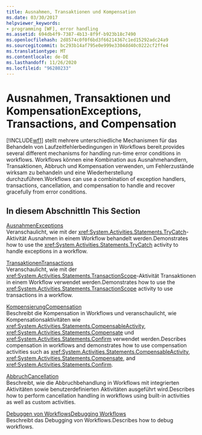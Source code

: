 ```yaml
---
title: Ausnahmen, Transaktionen und Kompensation
ms.date: 03/30/2017
helpviewer_keywords:
- programming [WF], error handling
ms.assetid: 694db4f9-7387-4b13-8f9f-b923b18c7490
ms.openlocfilehash: 2d8574c0f0f6bd3f66214367c1ed15292adc24a9
ms.sourcegitcommit: bc293b14af795e0e999e3304dd40c0222cf2ffe4
ms.translationtype: MT
ms.contentlocale: de-DE
ms.lasthandoff: 11/26/2020
ms.locfileid: "96280233"
---
```

# <a name="exceptions-transactions-and-compensation"></a><span data-ttu-id="5f483-102">Ausnahmen, Transaktionen und Kompensation</span><span class="sxs-lookup"><span data-stu-id="5f483-102">Exceptions, Transactions, and Compensation</span></span>

[!INCLUDE[wf1](../../../includes/wf1-md.md)] <span data-ttu-id="5f483-103">stellt mehrere unterschiedliche Mechanismen für das Behandeln von Laufzeitfehlerbedingungen in Workflows bereit.</span><span class="sxs-lookup"><span data-stu-id="5f483-103">provides several different mechanisms for handling run-time error conditions in workflows.</span></span> <span data-ttu-id="5f483-104">Workflows können eine Kombination aus Ausnahmehandlern, Transaktionen, Abbruch und Kompensation verwenden, um Fehlerzustände wirksam zu behandeln und eine Wiederherstellung durchzuführen.</span><span class="sxs-lookup"><span data-stu-id="5f483-104">Workflows can use a combination of exception handlers, transactions, cancellation, and compensation to handle and recover gracefully from error conditions.</span></span>  
  
## <a name="in-this-section"></a><span data-ttu-id="5f483-105">In diesem Abschnitt</span><span class="sxs-lookup"><span data-stu-id="5f483-105">In This Section</span></span>  

 [<span data-ttu-id="5f483-106">Ausnahmen</span><span class="sxs-lookup"><span data-stu-id="5f483-106">Exceptions</span></span>](exceptions.md)  
 <span data-ttu-id="5f483-107">Veranschaulicht, wie mit der <xref:System.Activities.Statements.TryCatch>-Aktivität Ausnahmen in einem Workflow behandelt werden.</span><span class="sxs-lookup"><span data-stu-id="5f483-107">Demonstrates how to use the <xref:System.Activities.Statements.TryCatch> activity to handle exceptions in a workflow.</span></span>  
  
 [<span data-ttu-id="5f483-108">Transaktionen</span><span class="sxs-lookup"><span data-stu-id="5f483-108">Transactions</span></span>](workflow-transactions.md)  
 <span data-ttu-id="5f483-109">Veranschaulicht, wie mit der <xref:System.Activities.Statements.TransactionScope>-Aktivität Transaktionen in einem Workflow verwendet werden.</span><span class="sxs-lookup"><span data-stu-id="5f483-109">Demonstrates how to use the <xref:System.Activities.Statements.TransactionScope> activity to use transactions in a workflow.</span></span>  
  
 [<span data-ttu-id="5f483-110">Kompensierung</span><span class="sxs-lookup"><span data-stu-id="5f483-110">Compensation</span></span>](compensation.md)  
 <span data-ttu-id="5f483-111">Beschreibt die Kompensation in Workflows und veranschaulicht, wie Kompensationsaktivitäten wie <xref:System.Activities.Statements.CompensableActivity>, <xref:System.Activities.Statements.Compensate> und <xref:System.Activities.Statements.Confirm> verwendet werden.</span><span class="sxs-lookup"><span data-stu-id="5f483-111">Describes compensation in workflows and demonstrates how to use compensation activities such as <xref:System.Activities.Statements.CompensableActivity>, <xref:System.Activities.Statements.Compensate>, and <xref:System.Activities.Statements.Confirm>.</span></span>  
  
 [<span data-ttu-id="5f483-112">Abbruch</span><span class="sxs-lookup"><span data-stu-id="5f483-112">Cancellation</span></span>](modeling-cancellation-behavior-in-workflows.md)  
 <span data-ttu-id="5f483-113">Beschreibt, wie die Abbruchbehandlung in Workflows mit integrierten Aktivitäten sowie benutzerdefinierten Aktivitäten ausgeführt wird.</span><span class="sxs-lookup"><span data-stu-id="5f483-113">Describes how to perform cancellation handling in workflows using built-in activities as well as custom activities.</span></span>  
  
 [<span data-ttu-id="5f483-114">Debuggen von Workflows</span><span class="sxs-lookup"><span data-stu-id="5f483-114">Debugging Workflows</span></span>](debugging-workflows.md)  
 <span data-ttu-id="5f483-115">Beschreibt das Debugging von Workflows.</span><span class="sxs-lookup"><span data-stu-id="5f483-115">Describes how to debug workflows.</span></span>
